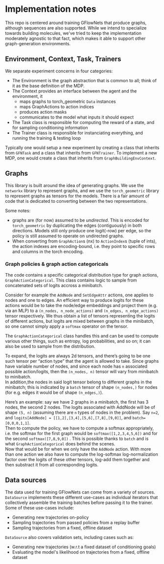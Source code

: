 # Implementation notes

This repo is centered around training GFlowNets that produce graphs, although sequences are also supported. While we intend to specialize towards building molecules, we've tried to keep the implementation moderately agnostic to that fact, which makes it able to support other graph-generation environments.

## Environment, Context, Task, Trainers

We separate experiment concerns in four categories:
- The Environment is the graph abstraction that is common to all; think of it as the base definition of the MDP.
- The Context provides an interface between the agent and the environment, it 
    - maps graphs to torch_geometric `Data` 
  instances
    - maps GraphActions to action indices
    - produces action masks
    - communicates to the model what inputs it should expect
- The Task class is responsible for computing the reward of a state, and for sampling conditioning information 
- The Trainer class is responsible for instanciating everything, and running the training & testing loop

Typically one would setup a new experiment by creating a class that inherits from `GFNTask` and a class that inherits from `GFNTrainer`. To implement a new MDP, one would create a class that inherits from `GraphBuildingEnvContext`. 


## Graphs

This library is built around the idea of generating graphs. We use the `networkx` library to represent graphs, and we use the `torch_geometric` library to represent graphs as tensors for the models. There is a fair amount of code that is dedicated to converting between the two representations.

Some notes:
- graphs are (for now) assumed to be _undirected_. This is encoded for `torch_geometric` by duplicating the edges (contiguously) in both directions. Models still only produce one logit(-row) per edge, so the policy is still assumed to operate on undirected graphs.
- When converting from `GraphAction`s (nx) to `ActionIndex`s (tuple of ints), the action indexes are encoding-bound, i.e. they point to specific rows and columns in the torch encoding.


### Graph policies & graph action categoricals

The code contains a specific categorical distribution type for graph actions, `GraphActionCategorical`. This class contains logic to sample from concatenated sets of logits accross a minibatch. 

Consider for example the `AddNode` and `SetEdgeAttr` actions, one applies to nodes and one to edges. An efficient way to produce logits for these actions would be to take the node/edge embeddings and project them (e.g. via an MLP) to a `(n_nodes, n_node_actions)` and `(n_edges, n_edge_actions)` tensor respectively. We thus obtain a list of tensors representing the logits of different actions, but logits are mixed between graphs in the minibatch, so one cannot simply apply a `softmax` operator on the tensor. 

The `GraphActionCategorical` class handles this and can be used to compute various other things, such as entropy, log probabilities, and so on; it can also be used to sample from the distribution.

To expand, the logits are always 2d tensors, and there’s going to be one such tensor per “action type” that the agent is allowed to take.
Since graphs have variable number of nodes, and since each node has `n` associated possible action/logits, then the `(n_nodes, n)` tensor will vary from minibatch to minibatch.  
In addition,the  nodes in said logit tensor belong to different graphs in the minibatch; this is indicated by a `batch` tensor of shape `(n_nodes,)` for nodes (for e.g. edges it would be of shape `(n_edges,)`).


Here’s an example: say we have 2 graphs in a minibatch, the first has 3 nodes, the second 2 nodes. The logits associated with AddNode  will be of shape `(5, n)` (assuming there are `n` types of nodes in the problem). Say `n=2`, and `logits[AddNode] = [[1,2],[3,4],[5,6],[7,8],[9,0]]`, and `batch=[0,0,0,1,1]`.  
Then to compute the policy, we have to compute a softmax appropriately, i.e. the softmax for the first graph would be `softmax([1,2,3,4,5,6])` and for the second `softmax([7,8,9,0])` . This is possible thanks to `batch` and is what `GraphActionCategorical` does behind the scenes.  
Now that would be for when we only have the `AddNode` action. With more than one action we also have to compute the log-softmax log-normalization factor over the logits of these other tensors, log-add them together and then substract it from all corresponding logits.

## Data sources

The data used for training GFlowNets can come from a variety of sources. `DataSource` implements these different use-cases as individual iterators that collectively assemble the training batches before passing it to the trainer. Some of these use-cases include:
- Generating new trajectories on-policy
- Sampling trajectories from passed policies from a replay buffer
- Sampling trajectories from a fixed, offline dataset 

`DataSource` also covers validation sets, including cases such as:
- Generating new trajectories (w.r.t a fixed dataset of conditioning goals)
- Evaluating the model's likelihood on trajectories from a fixed, offline dataset